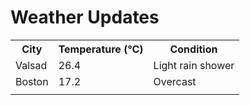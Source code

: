 # Weather Updates

<!-- WEATHER-UPDATE-START -->
<table><tr><th>City</th><th>Temperature (°C)</th><th>Condition</th></tr><tr><td>Valsad</td><td>26.4</td><td>Light rain shower</td></tr><tr><td>Boston</td><td>17.2</td><td>Overcast</td></tr><tr><td></td><td></td><td></td></tr></table>
<!-- WEATHER-UPDATE-END -->
